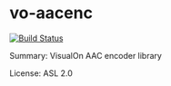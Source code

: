 #		vo-aacenc

[![Build Status](https://travis-ci.org/UnitedRPMs/vo-aacenc.svg?branch=master)](https://travis-ci.org/UnitedRPMs/vo-aacenc)
 
Summary:	VisualOn AAC encoder library
 
License:	ASL 2.0
 

